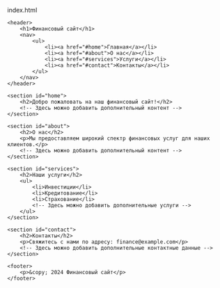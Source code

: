 index.html
<!DOCTYPE html>
<html lang="en">
<head>
    <meta charset="UTF-8">
    <meta name="viewport" content="width=device-width, initial-scale=1.0">
    <title>Финансовый сайт</title>
    <link rel="stylesheet" href="styles.css">
</head>
<body>

    <header>
        <h1>Финансовый сайт</h1>
        <nav>
            <ul>
                <li><a href="#home">Главная</a></li>
                <li><a href="#about">О нас</a></li>
                <li><a href="#services">Услуги</a></li>
                <li><a href="#contact">Контакты</a></li>
            </ul>
        </nav>
    </header>

    <section id="home">
        <h2>Добро пожаловать на наш финансовый сайт!</h2>
        <!-- Здесь можно добавить дополнительный контент -->
    </section>

    <section id="about">
        <h2>О нас</h2>
        <p>Мы предоставляем широкий спектр финансовых услуг для наших клиентов.</p>
        <!-- Здесь можно добавить дополнительный контент -->
    </section>

    <section id="services">
        <h2>Наши услуги</h2>
        <ul>
            <li>Инвестиции</li>
            <li>Кредитование</li>
            <li>Страхование</li>
            <!-- Здесь можно добавить дополнительные услуги -->
        </ul>
    </section>

    <section id="contact">
        <h2>Контакты</h2>
        <p>Свяжитесь с нами по адресу: finance@example.com</p>
        <!-- Здесь можно добавить дополнительные контактные данные -->
    </section>

    <footer>
        <p>&copy; 2024 Финансовый сайт</p>
    </footer>

</body>
</html>
